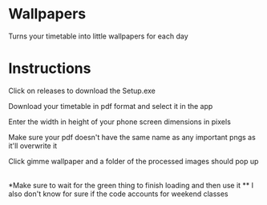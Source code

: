 # Wallpapers
Turns your timetable into little wallpapers for each day
<br>
# Instructions
<p>Click on releases to download the Setup.exe</p>
<p>Download your timetable in pdf format and select it in the app</p>
<p>Enter the width in height of your phone screen dimensions in pixels</p>
<p>Make sure your pdf doesn't have the same name as any important pngs as it'll overwrite it</p>
<p>Click gimme wallpaper and a folder of the processed images should pop up</p>
<br>
*Make sure to wait for the green thing to finish loading and then use it
** I also don't know for sure if the code accounts for weekend classes
